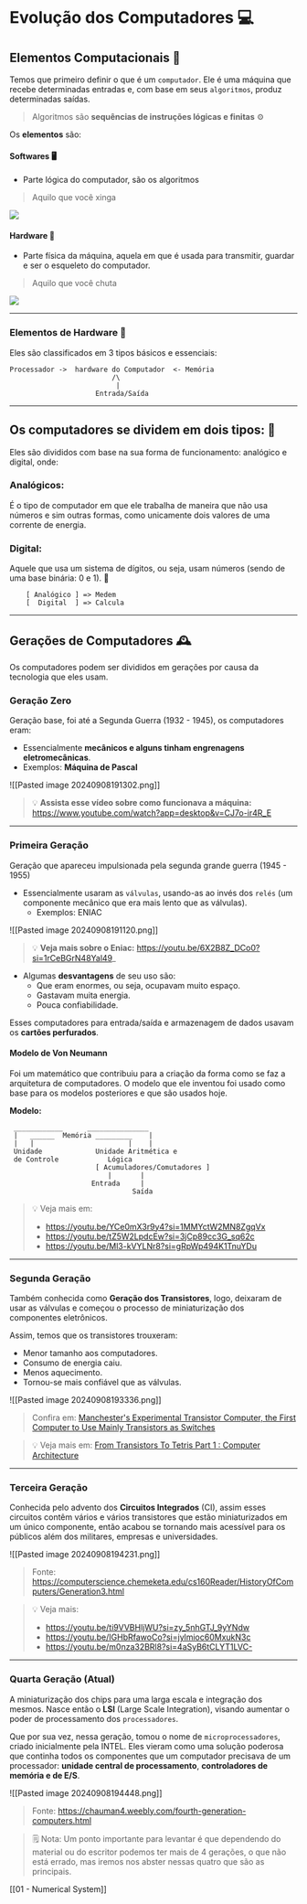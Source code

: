 # Evolução dos Computadores 💻

## Elementos Computacionais 🔧

Temos que primeiro definir o que é um `computador`. Ele é uma máquina que recebe determinadas entradas e, com base em seus `algoritmos`, produz determinadas saídas. 

> Algoritmos são **sequências de instruções lógicas e finitas** ⚙️

Os **elementos** são:

#### Softwares 🖥️
- Parte lógica do computador, são os algoritmos

> Aquilo que você xinga

![](Tela-azul-da-morte-Windows-versao-Nana-Gouveia.jpg)

#### Hardware 🔌
- Parte física da máquina, aquela em que é usada para transmitir, guardar e ser o esqueleto do computador.

> Aquilo que você chuta


![](0e5d5a1a6a8bf2f10c4a715125466045.gif)

---
### Elementos de Hardware 🔧
Eles são classificados em 3 tipos básicos e essenciais:
```
Processador ->  hardware do Computador  <- Memória
                         /\
                          |
                     Entrada/Saída
```


---
## Os computadores se dividem em dois tipos: 🔖
Eles são divididos com base na sua forma de funcionamento: analógico e digital, onde:

### Analógicos:
É o tipo de computador em que ele trabalha de maneira que não usa números e sim outras formas, como unicamente dois valores de uma corrente de energia. 

### **Digital:** 
Aquele que usa um sistema de dígitos, ou seja, usam números (sendo de uma base binária: 0 e 1). 🔢

```
    [ Analógico ] => Medem 
    [  Digital  ] => Calcula
```


---

## Gerações de Computadores 🕰️
Os computadores podem ser divididos em gerações por causa da tecnologia que eles usam.

### Geração Zero 

Geração base, foi até a Segunda Guerra (1932 - 1945), os computadores eram:
- Essencialmente **mecânicos e alguns tinham engrenagens eletromecânicas**. 
- Exemplos: **Máquina de Pascal** 

![[Pasted image 20240908191302.png]]

> 💡 **Assista esse vídeo sobre como funcionava a máquina:** https://www.youtube.com/watch?app=desktop&v=CJ7o-ir4R_E


---

### Primeira Geração 

Geração que apareceu impulsionada pela segunda grande guerra (1945 - 1955)
- Essencialmente usaram as `válvulas`, usando-as ao invés dos `relés` (um componente mecânico que era mais lento que as válvulas). 
	- Exemplos: ENIAC     

![[Pasted image 20240908191120.png]]

> 💡 **Veja mais sobre o Eniac:** https://youtu.be/6X2B8Z_DCo0?si=1rCeBGrN48Yal49_ 

- Algumas **desvantagens** de seu uso são: 
    - Que eram enormes, ou seja, ocupavam muito espaço. 
    - Gastavam muita energia. 
    - Pouca confiabilidade. 

Esses computadores para entrada/saída e armazenagem de dados usavam os **cartões perfurados**. 
#### Modelo de Von Neumann 
Foi um matemático que contribuiu para a criação da forma como se faz a arquitetura de computadores. O modelo que ele inventou foi usado como base para os modelos posteriores e que são usados hoje.

**Modelo:**
```
 ____________      _______________     
 |   ______  Memória _________    |
 |   |                       |    |
 Unidade             Unidade Aritmética e
 de Controle            Lógica  
                     [ Acumuladores/Comutadores ]
                        |       |
                    Entrada     |
                              Saída  
```

> 💡 Veja mais em:
> -  https://youtu.be/YCe0mX3r9y4?si=1MMYctW2MN8ZgqVx
> - https://youtu.be/tZ5W2LpdcEw?si=3jCp89cc3G_sq62c
> - https://youtu.be/Ml3-kVYLNr8?si=gRpWp494K1TnuYDu

---
### Segunda Geração 

Também conhecida como **Geração dos Transistores**, logo, deixaram de usar as válvulas e começou o processo de miniaturização dos componentes eletrônicos.

Assim, temos que os transistores trouxeram:
- Menor tamanho aos computadores. 
- Consumo de energia caiu. 
- Menos aquecimento. 
- Tornou-se mais confiável que as válvulas. 

![[Pasted image 20240908193336.png]]

> Confira em: [Manchester's Experimental Transistor Computer, the First Computer to Use Mainly Transistors as Switches](https://www.historyofinformation.com/detail.php?entryid=4074)

> 💡 Veja mais em: [From Transistors To Tetris Part 1 : Computer Architecture](https://youtu.be/6caLyckwo7U?si=g8uCA5xnOTVmaQWD)

---
### Terceira Geração 

Conhecida pelo advento dos **Circuitos Integrados** (CI), assim esses circuitos contêm vários e vários transistores que estão miniaturizados em um único componente, então acabou se tornando mais acessível para os públicos além dos militares, empresas e universidades. 

![[Pasted image 20240908194231.png]]
> Fonte: https://computerscience.chemeketa.edu/cs160Reader/HistoryOfComputers/Generation3.html

> 💡 Veja mais:
> - https://youtu.be/ti9VVBHljWU?si=zy_5nhGTJ_9yYNdw
> - https://youtu.be/IGHbRfawoCo?si=jylmioc60MxukN3c
> - https://youtu.be/m0nza32BRl8?si=4aSyB6tCLYT1LVC-

---
### Quarta Geração (Atual) 

A miniaturização dos chips para uma larga escala e integração dos mesmos. Nasce então o **LSI** (Large Scale Integration), visando aumentar o poder de processamento dos `processadores`. 

Que por sua vez, nessa geração, tomou o nome de `microprocessadores`, criado inicialmente pela INTEL. Eles vieram como uma solução poderosa que continha todos os componentes que um computador precisava de um processador: **unidade central de processamento**, **controladores de memória e de E/S**. 

![[Pasted image 20240908194448.png]]
> Fonte: https://chauman4.weebly.com/fourth-generation-computers.html

> 🗒️ Nota:
> Um ponto importante para levantar é que dependendo do material ou do escritor
> podemos ter mais de 4 gerações, o que não está errado, mas iremos nos abster nessas
> quatro que são as principais.

[[01 - Numerical System]]